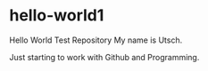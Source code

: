 # hello-world1
Hello World Test Repository
My name is Utsch. 

Just starting to work with Github and Programming.
